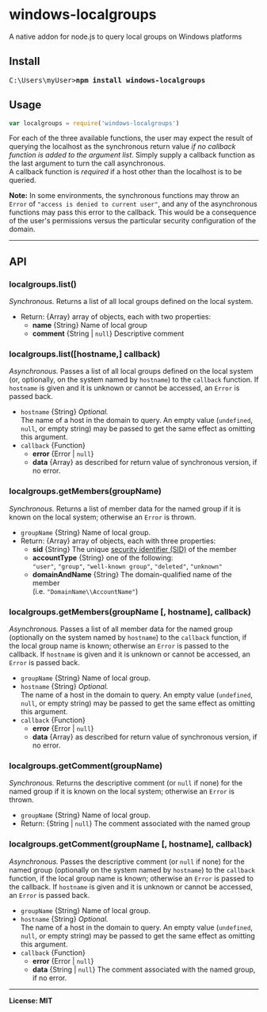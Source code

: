 # windows-localgroups
A native addon for node.js to query local groups on Windows platforms

## Install
<pre>
C:\Users\myUser><b>npm install windows-localgroups</b>
</pre>

## Usage
```js
var localgroups = require('windows-localgroups')
```
For each of the three available functions, the user may expect the result of
querying the localhost as the synchronous return value *if no callback function
is added to the argument list*. Simply supply a callback function as the last
argument to turn the call asynchronous.  
A callback function is *required* if a host other than the localhost is to be
queried.  

**Note:** In some environments, the synchronous functions may throw an `Error` of
`"access is denied to current user"`, and any of the asynchronous functions may
pass this error to the callback. This would be a consequence of the user's
permissions versus the particular security configuration of the domain.

---
## API

### localgroups.list()
*Synchronous.* Returns a list of all local groups defined on the local system.
- Return: {Array} array of objects, each with two properties:  
  * **name** {String} Name of local group
  * **comment** {String | `null`} Descriptive comment

### localgroups.list([hostname,] callback)
*Asynchronous.* Passes a list of all local groups defined on the local system
(or, optionally, on the system named by `hostname`) to the `callback` function.
If `hostname` is given and it is unknown or cannot be accessed, an `Error` is
passed back.
- `hostname` {String} *Optional.*  
  The name of a host in the domain to query. An empty value (`undefined`, `null`,
  or empty string) may be passed to get the same effect as omitting this argument.
- `callback` {Function}  
  * **error** {Error | `null`}
  * **data** {Array} as described for return value of synchronous version,
  if no error.

### localgroups.getMembers(groupName)
*Synchronous.* Returns a list of member data for the named group if it is known
on the local system; otherwise an `Error` is thrown.
- `groupName` {String} Name of local group.
- Return: {Array} array of objects, each with three properties:  
  * **sid** {String} The unique [security identifier (SID)](https://msdn.microsoft.com/en-us/library/windows/desktop/ms721625%28v=vs.85%29.aspx#_security_security_identifier_gly) of the member
  * **accountType** {String} one of the following:  
    `"user"`, `"group"`, `"well-known group"`, `"deleted"`, `"unknown"`
  * **domainAndName** {String} The domain-qualified name of the member  
    (i.e. `"DomainName\\AccountName"`)

### localgroups.getMembers(groupName [, hostname], callback)
*Asynchronous.* Passes a list of all member data for the named group (optionally
on the system named by `hostname`) to the `callback` function, if the local group
name is known; otherwise an `Error` is passed to the callback. If `hostname` is
given and it is unknown or cannot be accessed, an `Error` is passed back.
- `groupName` {String} Name of local group.
- `hostname` {String} *Optional.*  
  The name of a host in the domain to query. An empty value (`undefined`, `null`,
  or empty string) may be passed to get the same effect as omitting this argument.
- `callback` {Function}  
  * **error** {Error | `null`}
  * **data** {Array} as described for return value of synchronous version,
    if no error.

### localgroups.getComment(groupName)
*Synchronous.* Returns the descriptive comment (or `null` if none) for the named
group if it is known on the local system; otherwise an `Error` is thrown.
- `groupName` {String} Name of local group.
- Return: {String | `null`} The comment associated with the named group

### localgroups.getComment(groupName [, hostname], callback)
*Asynchronous.* Passes the descriptive comment (or `null` if none) for the named
group (optionally on the system named by `hostname`) to the `callback` function,
if the local group name is known; otherwise an `Error` is passed to the callback.
If `hostname` is given and it is unknown or cannot be accessed, an `Error` is
passed back.
- `groupName` {String} Name of local group.
- `hostname` {String} *Optional.*  
  The name of a host in the domain to query. An empty value (`undefined`, `null`,
  or empty string) may be passed to get the same effect as omitting this argument.
- `callback` {Function}  
  * **error** {Error | `null`}
  * **data** {String | `null`} The comment associated with the named group,
    if no error.

------

**License: MIT**

